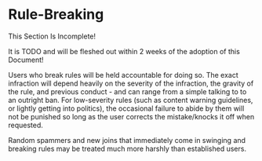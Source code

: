# Rule-Breaking

<div class="warning">
This Section Is Incomplete! 

It is TODO and will be fleshed out within 2 weeks of the adoption of this Document!
</div>

Users who break rules will be held accountable for doing so. The exact infraction will depend heavily on the severity of the infraction, the gravity of the rule, and previous conduct - and can range from a simple talking to to an outright ban. For low-severity rules (such as content warning guidelines, or lightly getting into politics), the occasional failure to abide by them will not be punished so long as the user corrects the mistake/knocks it off when requested.

Random spammers and new joins that immediately come in swinging and breaking rules may be treated much more harshly than established users.